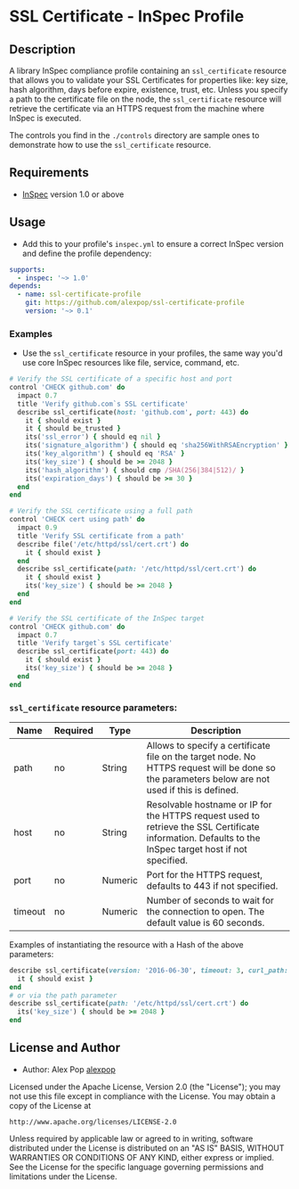 # SSL Certificate - InSpec Profile

## Description

A library InSpec compliance profile containing an `ssl_certificate` resource that allows you to validate your SSL Certificates for properties like: key size, hash algorithm, days before expire, existence, trust, etc. Unless you specify a path to the certificate file on the node, the `ssl_certificate` resource will retrieve the certificate via an HTTPS request from the machine where InSpec is executed.

The controls you find in the `./controls` directory are sample ones to demonstrate how to use the `ssl_certificate` resource.

## Requirements

* [InSpec](https://github.com/chef/inspec) version 1.0 or above

## Usage

- Add this to your profile's `inspec.yml` to ensure a correct InSpec version and define the profile dependency:

```yaml
supports:
  - inspec: '~> 1.0'
depends:
  - name: ssl-certificate-profile
    git: https://github.com/alexpop/ssl-certificate-profile
    version: '~> 0.1'
```

### Examples

- Use the `ssl_certificate` resource in your profiles, the same way you'd use core InSpec resources like file, service, command, etc.

```ruby
# Verify the SSL certificate of a specific host and port
control 'CHECK github.com' do
  impact 0.7
  title 'Verify github.com`s SSL certificate'
  describe ssl_certificate(host: 'github.com', port: 443) do
    it { should exist }
    it { should be_trusted }
    its('ssl_error') { should eq nil }
    its('signature_algorithm') { should eq 'sha256WithRSAEncryption' }
    its('key_algorithm') { should eq 'RSA' }
    its('key_size') { should be >= 2048 }
    its('hash_algorithm') { should cmp /SHA(256|384|512)/ }
    its('expiration_days') { should be >= 30 }
  end
end

# Verify the SSL certificate using a full path
control 'CHECK cert using path' do
  impact 0.9
  title 'Verify SSL certificate from a path'
  describe file('/etc/httpd/ssl/cert.crt') do
    it { should exist }
  end
  describe ssl_certificate(path: '/etc/httpd/ssl/cert.crt') do
    it { should exist }
    its('key_size') { should be >= 2048 }
  end
end

# Verify the SSL certificate of the InSpec target
control 'CHECK github.com' do
  impact 0.7
  title 'Verify target`s SSL certificate'
  describe ssl_certificate(port: 443) do
    it { should exist }
    its('key_size') { should be >= 2048 }
  end
end
```


### `ssl_certificate` resource parameters:

Name | Required | Type | Description
--- | --- | --- | ---
path | no | String | Allows to specify a certificate file on the target node. No HTTPS request will be done so the parameters below are not used if this is defined.
host | no | String | Resolvable hostname or IP for the HTTPS request used to retrieve the SSL Certificate information. Defaults to the InSpec target host if not specified.
port | no | Numeric | Port for the HTTPS request, defaults to 443 if not specified.
timeout | no | Numeric | Number of seconds to wait for the connection to open. The default value is 60 seconds.

Examples of instantiating the resource with a Hash of the above parameters:

```ruby
describe ssl_certificate(version: '2016-06-30', timeout: 3, curl_path: '/usr/bin/curl') do
  it { should exist }
end
# or via the path parameter
describe ssl_certificate(path: '/etc/httpd/ssl/cert.crt') do
  its('key_size') { should be >= 2048 }
end
```

## License and Author

* Author: Alex Pop [alexpop](https://github.com/alexpop)

Licensed under the Apache License, Version 2.0 (the "License");
you may not use this file except in compliance with the License.
You may obtain a copy of the License at

    http://www.apache.org/licenses/LICENSE-2.0

Unless required by applicable law or agreed to in writing, software
distributed under the License is distributed on an "AS IS" BASIS,
WITHOUT WARRANTIES OR CONDITIONS OF ANY KIND, either express or implied.
See the License for the specific language governing permissions and
limitations under the License.
